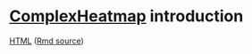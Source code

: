 # [ComplexHeatmap](https://jokergoo.github.io/ComplexHeatmap-reference/book/) introduction

[HTML](https://htmlpreview.github.io/?https://github.com/bioinfocz/ComplexHeatmap-intro/blob/main/ComplexHeatmap.html)
([Rmd source](ComplexHeatmap.Rmd))
